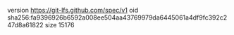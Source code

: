 version https://git-lfs.github.com/spec/v1
oid sha256:fa9396926b6592a008ee504aa43769979da6445061a4df9fc392c247d8a61822
size 15176
